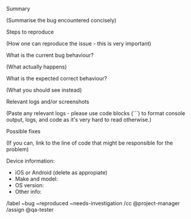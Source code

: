 Summary

(Summarise the bug encountered concisely)


Steps to reproduce

(How one can reproduce the issue - this is very important)


What is the current bug behaviour?

(What actually happens)


What is the expected correct behaviour?

(What you should see instead)


Relevant logs and/or screenshots

(Paste any relevant logs - please use code blocks (```) to format console output,
logs, and code as it's very hard to read otherwise.)


Possible fixes

(If you can, link to the line of code that might be responsible for the problem)

Device information:
- iOS or Android (delete as appropiate)
- Make and model:
- OS version:
- Other info: 

/label ~bug ~reproduced ~needs-investigation
/cc @project-manager
/assign @qa-tester

